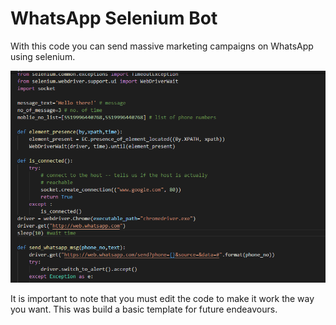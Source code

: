 # WhatsApp Selenium Bot
 
With this code you can send massive marketing campaigns on WhatsApp using selenium.

<div align=center>

![Image of main](https://github.com/mmtmn/WhatsApp_Python_Messenger/blob/master/README_image/README_image.png)

</div>

It is important to note that you must edit the code to make it work the way you want.
This was build a basic template for future endeavours.
